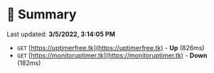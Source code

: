# 📖 Summary
Last updated: **3/5/2022, 3:14:05 PM**

- `GET` [https://uptimerfree.tk](https://uptimerfree.tk) - **Up** (826ms)
- `GET` [https://monitoruptimer.tk](https://monitoruptimer.tk) - **Down** (182ms)
